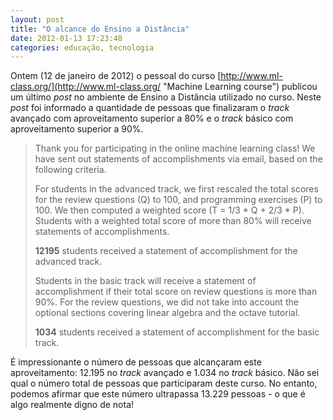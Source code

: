 ```yaml
---
layout: post
title: "O alcance do Ensino a Distância"
date: 2012-01-13 17:23:48
categories: educação, tecnologia
---
```


Ontem (12 de janeiro de 2012) o pessoal do curso [http://www.ml-class.org/](http://www.ml-class.org/ "Machine Learning course") publicou um último _post_ no ambiente de Ensino a Distância utilizado no curso. Neste _post_ foi informado a quantidade de pessoas que finalizaram o _track_ avançado com aproveitamento superior a 80% e o _track_ básico com aproveitamento superior a 90%.

> Thank you for participating in the online machine learning class! We have sent out statements of accomplishments via email, based on the following criteria.
> 
> For students in the advanced track, we first rescaled the total scores for the review questions (Q) to 100, and programming exercises (P) to 100. We then computed a weighted score (T = 1/3 * Q + 2/3 * P). Students with a weighted total score of more than 80% will receive statements of accomplishments.
> 
> **12195** students received a statement of accomplishment for the advanced track.
> 
> Students in the basic track will receive a statement of accomplishment if their total score on review questions is more than 90%. For the review questions, we did not take into account the optional sections covering linear algebra and the octave tutorial.
> 
> **1034** students received a statement of accomplishment for the basic track.

É impressionante o número de pessoas que alcançaram este aproveitamento: 12.195 no _track_ avançado e 1.034 no _track_ básico. Não sei qual o número total de pessoas que participaram deste curso. No entanto, podemos afirmar que este número ultrapassa 13.229 pessoas - o que é algo realmente digno de nota!
